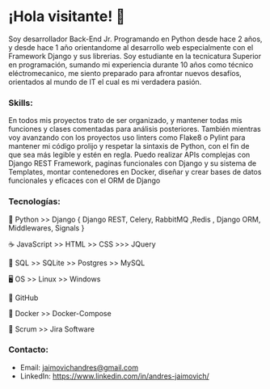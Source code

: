<!--
**4ndroid3/4ndroid3** is a ✨ _special_ ✨ repository because its `README.md` (this file) appears on your GitHub profile.

Here are some ideas to get you started:

- 🔭 I’m currently working on ...
- 🌱 I’m currently learning ...
- 👯 I’m looking to collaborate on ...
- 🤔 I’m looking for help with ...
- 💬 Ask me about ...
- 📫 How to reach me: ...
- 😄 Pronouns: ...
- ⚡ Fun fact: ...
-->

# ¡Hola visitante! 👋
Soy desarrollador Back-End Jr. Programando en Python desde hace 2 años, y desde hace 1 año orientandome al desarrollo web especialmente con el Framework Django y sus librerias.
Soy estudiante en la tecnicatura Superior en programación, sumando mi experiencia durante 10 años como técnico eléctromecanico, me siento preparado para afrontar nuevos desafíos, orientados al mundo de IT el cual es mi verdadera pasión.

### Skills:
En todos mis proyectos trato de ser organizado, y mantener todas mis funciones y clases comentadas para análisis posteriores. También mientras voy avanzando con los proyectos uso linters como Flake8 o Pylint para mantener mi código prolijo y respetar la sintaxis de Python, con el fin de que sea más legible y estén en regla.
Puedo realizar APIs complejas con Django REST Framework, paginas funcionales con Django y su sistema de Templates, montar contenedores en Docker, diseñar y crear bases de datos funcionales y eficaces con el ORM de Django

### Tecnologías:

🐍 Python >> Django { Django REST, Celery, RabbitMQ ,Redis , Django ORM, Middlewares, Signals }

☕ JavaScript >> HTML >> CSS >>> JQuery

📜 SQL >> SQLite >> Postgres >> MySQL

🖥️ OS >> Linux >> Windows

🐙 GitHub

🐋 Docker >> Docker-Compose

🔄 Scrum >> Jira Software

### Contacto:
- Email: jaimovichandres@gmail.com
- LinkedIn: https://www.linkedin.com/in/andres-jaimovich/
